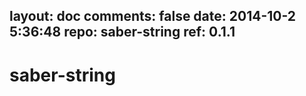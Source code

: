 layout: doc
comments: false
date: 2014-10-2 5:36:48
repo: saber-string
ref: 0.1.1
---

# saber-string
